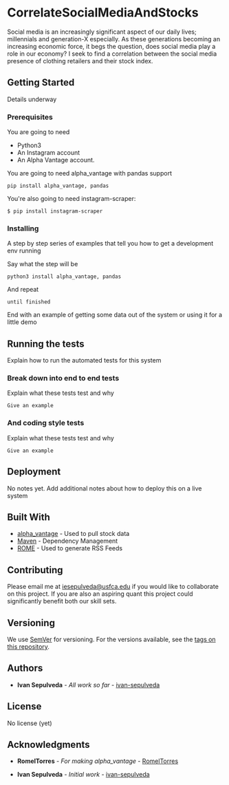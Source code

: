 # CorrelateSocialMediaAndStocks

Social media is an increasingly significant aspect of our daily lives; millennials and generation-X especially. As these generations becoming an increasing economic force, it begs the question, does social media play a role in our economy? I seek to find a correlation between  the social media presence of clothing retailers and their stock index.

## Getting Started

Details underway

### Prerequisites

You are going to need
* Python3
* An Instagram account
* An Alpha Vantage account.

You are going to need alpha_vantage with pandas support

```shell
pip install alpha_vantage, pandas
```

You're also going to need instagram-scraper:
```shell
$ pip install instagram-scraper
```

### Installing

A step by step series of examples that tell you how to get a development env running

Say what the step will be

```shell
python3 install alpha_vantage, pandas
```


And repeat

```
until finished
```

End with an example of getting some data out of the system or using it for a little demo

## Running the tests

Explain how to run the automated tests for this system

### Break down into end to end tests

Explain what these tests test and why

```
Give an example
```

### And coding style tests

Explain what these tests test and why

```
Give an example
```

## Deployment

No notes yet.
Add additional notes about how to deploy this on a live system

## Built With

* [alpha_vantage](http://www.dropwizard.io/1.0.2/docs/) - Used to pull stock data
* [Maven](https://maven.apache.org/) - Dependency Management
* [ROME](https://rometools.github.io/rome/) - Used to generate RSS Feeds

## Contributing

Please email me at iesepulveda@usfca.edu if you would like to collaborate on this project. If you are also an aspiring quant this project could significantly benefit both our skill sets.

## Versioning

We use [SemVer](http://semver.org/) for versioning. For the versions available, see the [tags on this repository](https://github.com/your/project/tags). 

## Authors

* **Ivan Sepulveda** - *All work so far* - [ivan-sepulveda](https://github.com/ivan-sepulveda)

## License

No license (yet)

## Acknowledgments

* **RomelTorres** - *For making alpha_vantage* - [RomelTorres](https://github.com/RomelTorres/alpha_vantage)

* **Ivan Sepulveda** - *Initial work* - [ivan-sepulveda](https://github.com/ivan-sepulveda)

